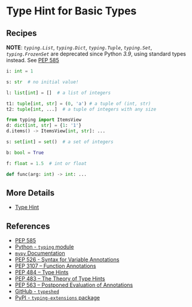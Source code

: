 # Type Hint for Basic Types

## Recipes

**NOTE**: *`typing.List`*, *`typing.Dict`*, *`typing.Tuple`*, *`typing.Set`*, *`typing.FrozenSet`*
are deprecated since Python *3.9*, using standard types instead.
See [PEP 585](https://peps.python.org/pep-0585/ "PEP 585 - Type Hinting Generics In Standard Collections")

```python
i: int = 1

s: str  # no initial value!

l: list[int] = []  # a list of integers

t1: tuple[int, str] = (0, 'a') # a tuple of (int, str)
t2: tuple[int, ...]  # a tuple of integers with any size

from typing import ItemsView
d: dict[int, str] = {1: '1'}
d.items() -> ItemsView[int, str]: ...

s: set[int] = set()  # a set of integers

b: bool = True

f: float = 1.5  # int or float

def func(arg: int) -> int: ...
```

## More Details

- [Type Hint](https://leven-cn.github.io/python-cookbook/cookbook/core/type_hint/type_hint)

## References

- [PEP 585](https://peps.python.org/pep-0585/ "PEP 585 - Type Hinting Generics In Standard Collections")
- [Python - `typing` module](https://docs.python.org/3/library/typing.html)
- [`mypy` Documentation](https://mypy.readthedocs.io/en/latest/)
- [PEP 526 - Syntax for Variable Annotations](https://peps.python.org/pep-0526/)
- [PEP 3107 – Function Annotations](https://peps.python.org/pep-3107/)
- [PEP 484 – Type Hints](https://peps.python.org/pep-0484/)
- [PEP 483 – The Theory of Type Hints](https://peps.python.org/pep-0483/)
- [PEP 563 – Postponed Evaluation of Annotations](https://peps.python.org/pep-0563/)
- [GitHub - `typeshed`](https://github.com/python/typeshed)
- [PyPI - `typing-extensions` package](https://pypi.org/project/typing-extensions/)

